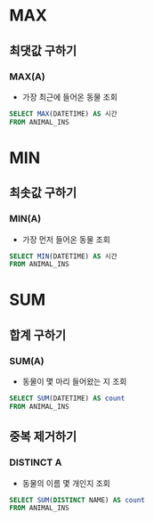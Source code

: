 # MAX
## 최댓값 구하기
### MAX(A)
- 가장 최근에 들어온 동물 조회
```sql
SELECT MAX(DATETIME) AS 시간
FROM ANIMAL_INS
```

# MIN
## 최솟값 구하기
### MIN(A)
- 가장 먼저 들어온 동물 조회
```sql
SELECT MIN(DATETIME) AS 시간
FROM ANIMAL_INS
```

# SUM
## 합계 구하기
### SUM(A)
- 동물이 몇 마리 들어왔는 지 조회
```sql
SELECT SUM(DATETIME) AS count
FROM ANIMAL_INS
```

## 중복 제거하기
### DISTINCT A
- 동물의 이름 몇 개인지 조회
```sql
SELECT SUM(DISTINCT NAME) AS count
FROM ANIMAL_INS
```
